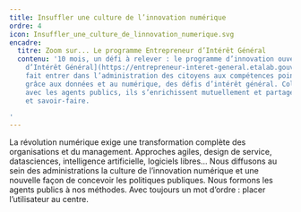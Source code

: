 ```yaml
---
title: Insuffler une culture de l’innovation numérique
ordre: 4
icon: Insuffler_une_culture_de_linnovation_numerique.svg
encadre:
  titre: Zoom sur... Le programme Entrepreneur d’Intérêt Général
  contenu: '10 mois, un défi à relever : le programme d’innovation ouverte [Entrepreneur
    d’Intérêt Général](https://entrepreneur-interet-general.etalab.gouv.fr/){:target="_blank"}
    fait entrer dans l’administration des citoyens aux compétences pointues pour résoudre,
    grâce aux données et au numérique, des défis d’intérêt général. Collaborant étroitement
    avec les agents publics, ils s’enrichissent mutuellement et partagent leurs cultures
    et savoir-faire.

'
---
```


La révolution numérique exige une transformation complète des organisations
et du management. Approches agiles, design de service, datasciences, intelligence
artificielle, logiciels libres… Nous diffusons au sein des administrations la
culture de l’innovation numérique et une nouvelle façon de concevoir les politiques
publiques. Nous formons les agents publics à nos méthodes. Avec toujours un mot
d’ordre : placer l’utilisateur au centre.
